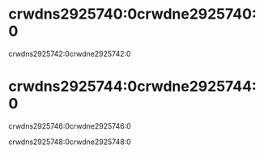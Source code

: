 # crwdns2925740:0crwdne2925740:0

crwdns2925742:0crwdne2925742:0

# crwdns2925744:0crwdne2925744:0

crwdns2925746:0crwdne2925746:0

crwdns2925748:0crwdne2925748:0